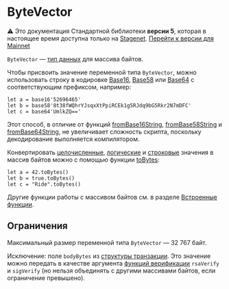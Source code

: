 # ByteVector

:warning: Это документация Стандартной библиотеки **версии 5**, которая в настоящее время доступна только на [Stagenet](/ru/blockchain/blockchain-network/). [Перейти к версии для Mainnet](/ru/ride/data-types/byte-vector)

`ByteVector` — [тип данных](/ru/ride/v5/data-types/) для массива байтов.

Чтобы присвоить значение переменной типа `ByteVector`, можно использовать строку в кодировке [Base16](https://en.wikipedia.org/wiki/Hexadecimal#Base16_&#40;Transfer_encoding&#41;), [Base58](https://ru.wikipedia.org/wiki/Base58) или [Base64](https://ru.wikipedia.org/wiki/Base64) с соответствующим префиксом, например:

``` ride
let a = base16'52696465'
let b = base58'8t38fWQhrYJsqxXtPpiRCEk1g5RJdq9bG5Rkr2N7mDFC'
let c = base64'UmlkZQ=='
```

Этот способ, в отличие от функций [fromBase16String](/ru/ride/v5/functions/built-in-functions/decoding-functions#from-base-16-string), [fromBase58String](/ru/ride/v5/functions/built-in-functions/decoding-functions#from-base-58-string) и [fromBase64String](/ru/ride/v5/functions/built-in-functions/decoding-functions#from-base-64-string), не увеличивает сложность скрипта, поскольку декодирование выполняется компилятором.

Конвертировать [целочисленные](/ru/ride/v5/data-types/int), [логические](/ru/ride/v5/data-types/boolean) и [строковые](/ru/ride/v5/data-types/string) значения в массив байтов можно с помощью функции [toBytes](/ru/ride/v5/functions/built-in-functions/converting-functions):

``` ride
let a = 42.toBytes()
let b = true.toBytes()
let c = "Ride".toBytes()
```

Другие функции работы с массивом байтов см. в разделе [Встроенные функции](/en/ride/v5/functions/built-in-functions/).

## Ограничения

Максимальный размер переменной типа `ByteVector` — 32&nbsp;767 байт.

   Исключение: поле `bodyBytes` из [структуры транзакции](/ru/ride/v5/structures/transaction-structures/). Это значение можно передать в качестве аргумента [функций верификации](/ru/ride/v5/functions/built-in-functions/verification-functions) `rsaVerify` и `sigVerify` (но нельзя объединять с другими массивами байтов, если ограничение превышено).
